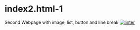 # index2.html-1
Second Webpage with image, list, button and line break
[![linter](https://github.com/<Colette-Wong>/<Unit2-02-Extra>/workflows/linter/badge.svg)](https://github.com/marketplace/actions/super-linter)
